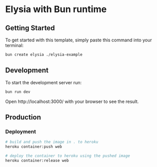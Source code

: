 # Elysia with Bun runtime

## Getting Started
To get started with this template, simply paste this command into your terminal:
```bash
bun create elysia ./elysia-example
```

## Development
To start the development server run:
```bash
bun run dev
```

Open http://localhost:3000/ with your browser to see the result.

## Production

### Deployment

```bash
# build and push the image in . to heroku
heroku container:push web
```

```bash
# deploy the container to heroku using the pushed image
heroku container:release web
```
